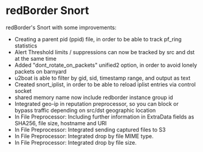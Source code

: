 redBorder Snort
===============

redBorder's Snort with some improvements:
* Creating a parent pid (ppid) file, in order to be able to track pf_ring statistics
* Alert Threshold limits / suppressions can now be tracked by src and dst at the same time
* Added "dont_rotate_on_packets" unified2 option, in order to avoid lonely packets on barnyard
* u2boat is able to filter by gid, sid, timestamp range, and output as text
* Created snort_iplist, in order to be able to reload iplist entries via control socket
* shared memory name now include redborder instance group id
* Integrated geo-ip in reputation preprocessor, so you can block or bypass traffic depending on src/dst geographic location
* In File Preprocessor: Including further information in ExtraData fields as SHA256, file size, hostname and URI
* In File Preprocessor: Integrated sending captured files to S3
* In File Preprocessor: Integrated drop by file MIME type.
* In File Preprocessor: Integrated drop by file size.